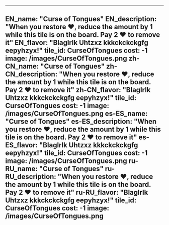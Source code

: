 ---

EN_name: "Curse of Tongues"
EN_description: "When you restore ❤️, reduce the amount by 1 while this tile is on the board. Pay 2 ❤️ to remove it"
EN_flavor: "Blaglrlk Uhtzxz kkkckckckgfg eepyhzyx!"
tile_id: CurseOfTongues
cost: -1
image: /images/CurseOfTongues.png
zh-CN_name: "Curse of Tongues"
zh-CN_description: "When you restore ❤️, reduce the amount by 1 while this tile is on the board. Pay 2 ❤️ to remove it"
zh-CN_flavor: "Blaglrlk Uhtzxz kkkckckckgfg eepyhzyx!"
tile_id: CurseOfTongues
cost: -1
image: /images/CurseOfTongues.png
es-ES_name: "Curse of Tongues"
es-ES_description: "When you restore ❤️, reduce the amount by 1 while this tile is on the board. Pay 2 ❤️ to remove it"
es-ES_flavor: "Blaglrlk Uhtzxz kkkckckckgfg eepyhzyx!"
tile_id: CurseOfTongues
cost: -1
image: /images/CurseOfTongues.png
ru-RU_name: "Curse of Tongues"
ru-RU_description: "When you restore ❤️, reduce the amount by 1 while this tile is on the board. Pay 2 ❤️ to remove it"
ru-RU_flavor: "Blaglrlk Uhtzxz kkkckckckgfg eepyhzyx!"
tile_id: CurseOfTongues
cost: -1
image: /images/CurseOfTongues.png
---